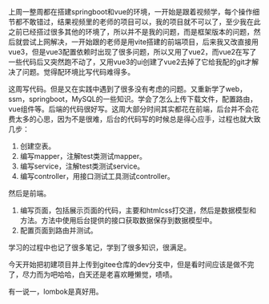 上周一整周都在搭建springboot和vue的环境，一开始是跟着视频学，每个操作细节都不敢错过，结果视频里的老师的项目可以，我的项目就不可以了，至少我在此之前已经搭过很多其他的环境了，所以并不是我的问题，而是框架版本的问题，然后就尝试上网解决，一开始跟的老师是用vite搭建的前端项目，后来我又改直接用vue3，但是vue3配置依赖时出现了很多问题，所以又用了vue2，而vue2在写了一些代码后又突然跑不动了，又用vue3的ui创建了vue2去掉了它给我配的git才解决了问题。觉得配环境比写代码难得多。

这周写代码。但是又在实践中遇到了很多没有考虑的问题。又重新学了web，ssm，springboot，MySQL的一些知识。学会了怎么上传下载文件，配置路由，vue组件等。后端的代码很好写。这周大部分时间其实都花在前端，后台并不会花费太多的心思，因为不是很难，后台的代码写的时候总是得心应手，过程也就大致几步：

1. 创建空表。
2. 编写mapper，注解test类测试mapper。
3. 编写service，注解test类测试service。
4. 编写controller，用接口测试工具测试controller。

然后是前端。

1. 编写页面，包括展示页面的代码，主要和htmlcss打交道，然后是数据模型和方法。方法中使用后台提供的接口获取数据保存到数据模型中。
2. 配置页面到路由并测试。

学习的过程中也记了很多笔记，学到了很多知识，很满足。

今天开始把初建项目并上传到gitee仓库的dev分支中，但是看时间应该是做不完了，尽力而为吧哈哈，白天还是老喜欢睡懒觉，啧啧。

有一说一，lombok是真好用。